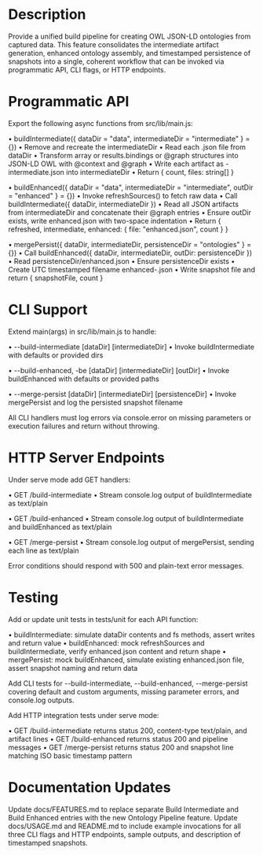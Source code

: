 # Description

Provide a unified build pipeline for creating OWL JSON-LD ontologies from captured data. This feature consolidates the intermediate artifact generation, enhanced ontology assembly, and timestamped persistence of snapshots into a single, coherent workflow that can be invoked via programmatic API, CLI flags, or HTTP endpoints.

# Programmatic API

Export the following async functions from src/lib/main.js:

• buildIntermediate({ dataDir = "data", intermediateDir = "intermediate" } = {})
  • Remove and recreate the intermediateDir
  • Read each .json file from dataDir
  • Transform array or results.bindings or @graph structures into JSON-LD OWL with @context and @graph
  • Write each artifact as <name>-intermediate.json into intermediateDir
  • Return { count, files: string[] }

• buildEnhanced({ dataDir = "data", intermediateDir = "intermediate", outDir = "enhanced" } = {})
  • Invoke refreshSources() to fetch raw data
  • Call buildIntermediate({ dataDir, intermediateDir })
  • Read all JSON artifacts from intermediateDir and concatenate their @graph entries
  • Ensure outDir exists, write enhanced.json with two-space indentation
  • Return { refreshed, intermediate, enhanced: { file: "enhanced.json", count } }

• mergePersist({ dataDir, intermediateDir, persistenceDir = "ontologies" } = {})
  • Call buildEnhanced({ dataDir, intermediateDir, outDir: persistenceDir })
  • Read persistenceDir/enhanced.json
  • Ensure persistenceDir exists
  • Create UTC timestamped filename enhanced-<YYYYMMDDThhmmssZ>.json
  • Write snapshot file and return { snapshotFile, count }

# CLI Support

Extend main(args) in src/lib/main.js to handle:

• --build-intermediate [dataDir] [intermediateDir]
  • Invoke buildIntermediate with defaults or provided dirs

• --build-enhanced, -be [dataDir] [intermediateDir] [outDir]
  • Invoke buildEnhanced with defaults or provided paths

• --merge-persist [dataDir] [intermediateDir] [persistenceDir]
  • Invoke mergePersist and log the persisted snapshot filename

All CLI handlers must log errors via console.error on missing parameters or execution failures and return without throwing.

# HTTP Server Endpoints

Under serve mode add GET handlers:

• GET /build-intermediate
  • Stream console.log output of buildIntermediate as text/plain

• GET /build-enhanced
  • Stream console.log output of buildIntermediate and buildEnhanced as text/plain

• GET /merge-persist
  • Stream console.log output of mergePersist, sending each line as text/plain

Error conditions should respond with 500 and plain-text error messages.

# Testing

Add or update unit tests in tests/unit for each API function:

• buildIntermediate: simulate dataDir contents and fs methods, assert writes and return value
• buildEnhanced: mock refreshSources and buildIntermediate, verify enhanced.json content and return shape
• mergePersist: mock buildEnhanced, simulate existing enhanced.json file, assert snapshot naming and return data

Add CLI tests for --build-intermediate, --build-enhanced, --merge-persist covering default and custom arguments, missing parameter errors, and console.log outputs.

Add HTTP integration tests under serve mode:

• GET /build-intermediate returns status 200, content-type text/plain, and artifact lines
• GET /build-enhanced returns status 200 and pipeline messages
• GET /merge-persist returns status 200 and snapshot line matching ISO basic timestamp pattern

# Documentation Updates

Update docs/FEATURES.md to replace separate Build Intermediate and Build Enhanced entries with the new Ontology Pipeline feature. Update docs/USAGE.md and README.md to include example invocations for all three CLI flags and HTTP endpoints, sample outputs, and description of timestamped snapshots.